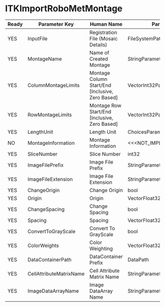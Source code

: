 # ITKImportRoboMetMontage #

| Ready | Parameter Key | Human Name | Parameter Type | Parameter Class |
|-------|---------------|------------|-----------------|----------------|
| YES | InputFile | Registration File (Mosaic Details) | FileSystemPathParameter::ValueType | FileSystemPathParameter |
| YES | MontageName | Name of Created Montage | StringParameter::ValueType | StringParameter |
| YES | ColumnMontageLimits | Montage Column Start/End [Inclusive, Zero Based] | VectorInt32Parameter::ValueType | VectorInt32Parameter |
| YES | RowMontageLimits | Montage Row Start/End [Inclusive, Zero Based] | VectorInt32Parameter::ValueType | VectorInt32Parameter |
| YES | LengthUnit | Length Unit | ChoicesParameter::ValueType | ChoicesParameter |
| NO | MontageInformation | Montage Information | <<<NOT_IMPLEMENTED>>> | PreflightUpdatedValueFilterParameter |
| YES | SliceNumber | Slice Number | int32 | Int32Parameter |
| YES | ImageFilePrefix | Image File Prefix | StringParameter::ValueType | StringParameter |
| YES | ImageFileExtension | Image File Extension | StringParameter::ValueType | StringParameter |
| YES | ChangeOrigin | Change Origin | bool | BoolParameter |
| YES | Origin | Origin | VectorFloat32Parameter::ValueType | VectorFloat32Parameter |
| YES | ChangeSpacing | Change Spacing | bool | BoolParameter |
| YES | Spacing | Spacing | VectorFloat32Parameter::ValueType | VectorFloat32Parameter |
| YES | ConvertToGrayScale | Convert To GrayScale | bool | BoolParameter |
| YES | ColorWeights | Color Weighting | VectorFloat32Parameter::ValueType | VectorFloat32Parameter |
| YES | DataContainerPath | DataContainer Prefix | DataPath | DataGroupCreationParameter |
| YES | CellAttributeMatrixName | Cell Attribute Matrix Name | StringParameter::ValueType | StringParameter |
| YES | ImageDataArrayName | Image DataArray Name | StringParameter::ValueType | StringParameter |
